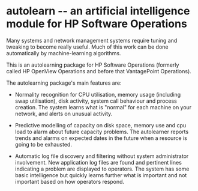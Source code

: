 autolearn -- an artificial intelligence module for HP Software Operations
=========================================================================

Many systems and network management systems require tuning and tweaking to become really useful. Much of this work can be done
automatically by machine-learning algorithms.

This is an autolearning package for HP Software Operations (formerly called HP OpenView Operations and before that VantagePoint 
Operations).

The autolearning package's main features are:

- Normality recognition for CPU utilisation, memory usage (including swap utilisation), disk activity, system call behaviour
  and process creation. The system learns what is "normal" for each machine on your network, and alerts on unusual activity.

- Predictive modelling of capacity on disk space, memory use and cpu load to alarm about future capacity problems. The autolearner 
  reports trends and alarms on expected dates in the future when a resource is going to be exhausted.

- Automatic log file discovery and filtering without system administrator involvement. New application log files are found and pertinent
  lines indicating a problem are displayed to operators. The system has some basic intelligence but quickly learns further what is
  important and not important based on how operators respond.
